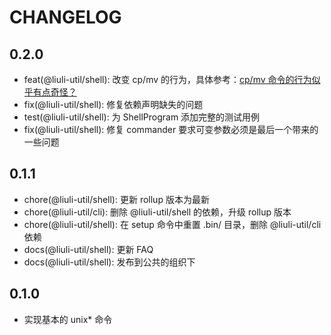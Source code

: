 # CHANGELOG

## 0.2.0

- feat(@liuli-util/shell): 改变 cp/mv 的行为，具体参考：[cp/mv 命令的行为似乎有点奇怪？](https://github.com/rxliuli/web-project-tools/blob/master/apps/shell/README.md#cpmv-%E5%91%BD%E4%BB%A4%E7%9A%84%E8%A1%8C%E4%B8%BA%E4%BC%BC%E4%B9%8E%E6%9C%89%E7%82%B9%E5%A5%87%E6%80%AA)
- fix(@liuli-util/shell): 修复依赖声明缺失的问题
- test(@liuli-util/shell): 为 ShellProgram 添加完整的测试用例
- fix(@liuli-util/shell): 修复 commander 要求可变参数必须是最后一个带来的一些问题

## 0.1.1

- chore(@liuli-util/shell): 更新 rollup 版本为最新
- chore(@liuli-util/cli): 删除 @liuli-util/shell 的依赖，升级 rollup 版本
- chore(@liuli-util/shell): 在 setup 命令中重置 .bin/ 目录，删除 @liuli-util/cli 依赖
- docs(@liuli-util/shell): 更新 FAQ
- docs(@liuli-util/shell): 发布到公共的组织下

## 0.1.0

- 实现基本的 unix\* 命令
